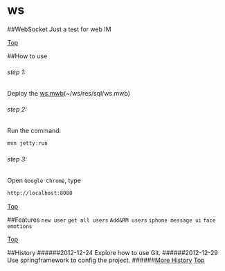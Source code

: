 # ws  

##WebSocket
Just a test for web IM

[Top](#Top)

##How to use
###### step 1: 
Deploy the [ws.mwb](https://github.com/vaenow/ws/tree/master/res/sql)(~/ws/res/sql/ws.mwb)
###### step 2: 
Run the command: 
```java
mvn jetty:run
```
###### step 3: 
Open `Google Chrome`, type 
```xml
http://localhost:8080
```

[Top](#Top)

##Features
`new user` `get all users` `Add&RM users`  `iphone message ui` `face emotions`


[Top](#Top)

##History
######2012-12-24
Explore how to use Git.
######2012-12-29
Use springframework to config the project.
######[More History](https://github.com/vaenow/ws/commits/master)
[Top](#Top)

